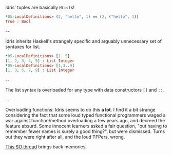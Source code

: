 Idris' tuples are basically `HList`s!

```idris
*05-LocalDefinitions> (2, "hello", 1) == (2, ("hello", 1))
True : Bool
```

--

Idris inherits Haskell's strangely specific and arguably unnecessary set of syntaxes for list.

```idris
*05-LocalDefinitions> [1..5]
[1, 2, 3, 4, 5] : List Integer
*05-LocalDefinitions> [1,3..9]
[1, 3, 5, 7, 9] : List Integer
```

--

The list syntax is overloaded for any type with data constructors `[]` and `::`.

--

Overloading functions: Idris seems to do this **a lot**. I find it a bit strange considering the fact that some loud typed functional programmers waged a war against function/method overloading a few years ago, and decreed the feature absurd. Some innocent learners asked a fair question, "but having to remember fewer names is surely a good thing?", but were dismissed. Turns out they were right after all, and the loud TFPers, wrong.

[This SO thread](https://stackoverflow.com/questions/2510108/why-avoid-method-overloading) brings back memories.
